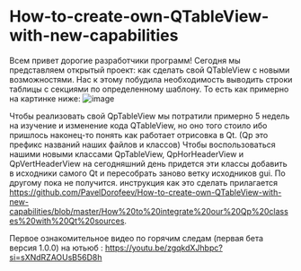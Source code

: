 # How-to-create-own-QTableView-with-new-capabilities

Всем привет дорогие разработчики программ!
Сегодня мы представляем открытый проект: как сделать свой QTableView с новыми возможностями.
Нас к этому побудила необходимость выводить строки таблицы с секциями по определенному шаблону.
То есть как примерно на картинке ниже:
![image](https://github.com/PavelDorofeev/How-to-create-own-QTableView-with-new-capabilities/assets/13850002/be731312-aa0b-4d14-ad42-832ab513857f)

Чтобы реализовать свой QpTableView мы потратили примерно 5 недель на  изучение и изменение кода QTableView, но оно того стоило ибо пришлось наконец-то понять как работает отрисовка в Qt.
(Qp это префикс названий наших файлов и классов) 
Чтобы воспользоваться нашими новыми классами QpTableView, QpHorHeaderView и QpVertHeaderView на сегодняшний день придется эти классы добавить в исходники самого Qt и пересобрать заново ветку исходников gui. По другому пока не получится.
инструкция как это сделать прилагается https://github.com/PavelDorofeev/How-to-create-own-QTableView-with-new-capabilities/blob/master/How%20to%20integrate%20our%20Qp%20classes%20with%20Qt%20sources.

Первое ознакомительное видео по горячим следам (первая бета версия 1.0.0) на ютьюб : https://youtu.be/zgqkdXJhbpc?si=sXNdRZAOUsB56D8h


